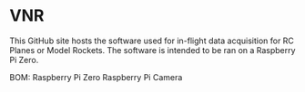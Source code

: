 # VNR

This GitHub site hosts the software used for in-flight data acquisition for RC Planes or Model Rockets. The software is intended to be ran on a Raspberry Pi Zero.

BOM:
Raspberry Pi Zero
Raspberry Pi Camera
